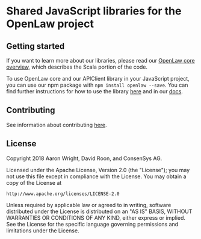 # Shared JavaScript libraries for the OpenLaw project

## Getting started

If you want to learn more about our libraries, please read our [OpenLaw core overview](https://docs.openlaw.io/openlaw-core/), which describes the Scala portion of the code.

To use OpenLaw core and our APIClient library in your JavaScript project, you can use our npm package with `npm install openlaw --save`. You can find further instructions for how to use the library [here](npm.README.md) and in our [docs](https://docs.openlaw.io).

## Contributing 

See information about contributing [here](CONTRIBUTING.md).

## License

Copyright 2018 Aaron Wright, David Roon, and ConsenSys AG.

Licensed under the Apache License, Version 2.0 (the "License");
you may not use this file except in compliance with the License.
You may obtain a copy of the License at

    http://www.apache.org/licenses/LICENSE-2.0

Unless required by applicable law or agreed to in writing, software
distributed under the License is distributed on an "AS IS" BASIS,
WITHOUT WARRANTIES OR CONDITIONS OF ANY KIND, either express or implied.
See the License for the specific language governing permissions and
limitations under the License.
